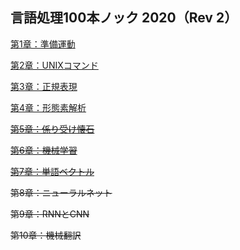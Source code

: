 ## 言語処理100本ノック 2020（Rev 2）

[第1章：準備運動](https://github.com/haru1290/nlp100/blob/main/notebooks/chapter01.ipynb)

[第2章：UNIXコマンド](https://github.com/haru1290/nlp100/blob/main/notebooks/chapter02.ipynb)

[第3章：正規表現](https://github.com/haru1290/nlp100/blob/main/notebooks/chapter03.ipynb)

[第4章：形態素解析](https://github.com/haru1290/nlp100/blob/main/notebooks/chapter04.ipynb)

~~[第5章：係り受け懐石](https://github.com/haru1290/nlp100/blob/main/notebooks/chapter05.ipynb)~~

~~[第6章：機械学習](https://github.com/haru1290/nlp100/tree/main/chap06)~~

~~[第7章：単語ベクトル](https://github.com/haru1290/nlp100/tree/main/chap07)~~

~~第8章：ニューラルネット~~

~~第9章：RNNとCNN~~

~~第10章：機械翻訳~~
